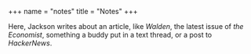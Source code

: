 +++
name = "notes"
title = "Notes"
+++

Here, Jackson writes about an article, like _Walden_, the latest issue of _the Economist_, something a buddy put in a text thread, or a post to _HackerNews_.
